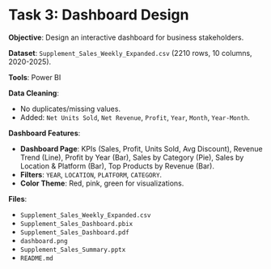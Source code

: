 # Task 3: Dashboard Design

**Objective**: Design an interactive dashboard for business stakeholders.

**Dataset**: `Supplement_Sales_Weekly_Expanded.csv` (2210 rows, 10 columns, 2020-2025).

**Tools**: Power BI

**Data Cleaning**:
- No duplicates/missing values.
- Added: `Net Units Sold`, `Net Revenue`, `Profit`, `Year`, `Month`, `Year-Month`.

**Dashboard Features**:
- **Dashboard Page**: KPIs (Sales, Profit, Units Sold, Avg Discount), Revenue Trend (Line), Profit by Year (Bar), Sales by Category (Pie), Sales by Location & Platform (Bar), Top Products by Revenue (Bar).
- **Filters**: `YEAR`, `LOCATION`, `PLATFORM`, `CATEGORY`.
- **Color Theme**: Red, pink, green for visualizations.

**Files**:
- `Supplement_Sales_Weekly_Expanded.csv`
- `Supplement_Sales_Dashboard.pbix`
- `Supplement_Sales_Dashboard.pdf`
- `dashboard.png`
- `Supplement_Sales_Summary.pptx`
- `README.md`
